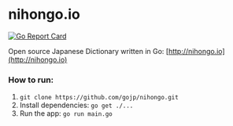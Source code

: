 nihongo.io
=========
[![Go Report Card](https://goreportcard.com/badge/github.com/gojp/nihongo)](https://goreportcard.com/report/github.com/gojp/nihongo)

Open source Japanese Dictionary written in Go: [http://nihongo.io](http://nihongo.io)

### How to run:
1. `git clone https://github.com/gojp/nihongo.git`
2. Install dependencies: `go get ./...`
3. Run the app: `go run main.go`
